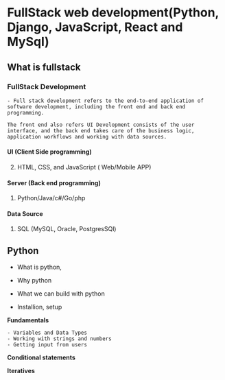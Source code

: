 # FullStack web development(Python, Django, JavaScript, React and MySql)


## What is fullstack
  ### FullStack Development
    - Full stack development refers to the end-to-end application of software development, including the front end and back end programming. 

    The front end also refers UI Development consists of the user interface, and the back end takes care of the business logic, application workflows and working with data sources.


#### UI (Client Side programming)                      
  2. HTML, CSS, and JavaScript ( Web/Mobile APP) 
  

#### Server (Back end programming)
  1. Python/Java/c#/Go/php 

#### Data Source 
  1. SQL (MySQL, Oracle, PostgresSQl)



## Python
  
  - What is python,
  
  - Why python 
  - What we can build with python
  - Installion, setup 

  **Fundamentals**
  
    - Variables and Data Types  
    - Working with strings and numbers 
    - Getting input from users 
    
  **Conditional statements**
  
  
  **Iteratives**
  
  
  

